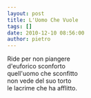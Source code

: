 ```yaml
---
layout: post
title: L'Uomo Che Vuole
tags: []
date: 2010-12-10 08:56:00
author: pietro
---
```

Ride per non piangere<br/>d'euforico sconforto<br/>quell'uomo che sconfitto<br/>non vede del suo torto<br/>le lacrime che ha afflitto.<br/>
